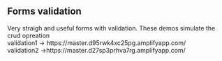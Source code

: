 <h2>Forms validation</h2>
Very straigh and useful forms with validation. These demos simulate the crud opreation 
<br/>
validation1 -> https://master.d95rwk4xc25pg.amplifyapp.com/
<br/>
validation2 ->https://master.d27sp3prhva7rg.amplifyapp.com/
